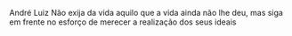 André Luiz
Não exija da vida aquilo que a vida ainda não lhe deu, mas siga em frente no esforço de merecer a realização dos seus ideais
